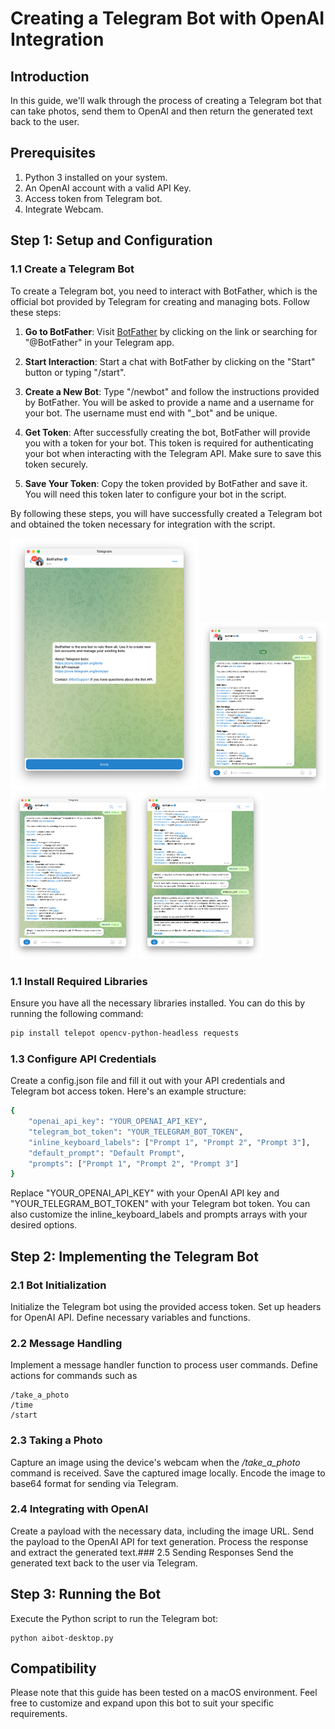 # Creating a Telegram Bot with OpenAI Integration

## Introduction

In this guide, we'll walk through the process of creating a Telegram bot that can take photos, send them to OpenAI and then return the generated text back to the user.

## Prerequisites

1. Python 3 installed on your system.
2. An OpenAI account with a valid API Key.
3. Access token from Telegram bot.
4. Integrate Webcam.

## Step 1: Setup and Configuration


### 1.1 Create a Telegram Bot
To create a Telegram bot, you need to interact with BotFather, which is the official bot provided by Telegram for creating and managing bots. Follow these steps:

1. **Go to BotFather**: Visit [BotFather](https://telegram.me/BotFather) by clicking on the link or searching for "@BotFather" in your Telegram app.

2. **Start Interaction**: Start a chat with BotFather by clicking on the "Start" button or typing "/start".

3. **Create a New Bot**: Type "/newbot" and follow the instructions provided by BotFather. You will be asked to provide a name and a username for your bot. The username must end with "_bot" and be unique.

4. **Get Token**: After successfully creating the bot, BotFather will provide you with a token for your bot. This token is required for authenticating your bot when interacting with the Telegram API. Make sure to save this token securely.

5. **Save Your Token**: Copy the token provided by BotFather and save it. You will need this token later to configure your bot in the script.

By following these steps, you will have successfully created a Telegram bot and obtained the token necessary for integration with the script.


<img src="./img/step 1.png"  width="300">
<img src="./img/step 2.png" width="200">
<img src="./img/step 3.png"  width="200">
<img src="./img/step 4.png"  width="200">



### 1.1 Install Required Libraries

Ensure you have all the necessary libraries installed. You can do this by running the following command:

```bash
pip install telepot opencv-python-headless requests
```

### 1.3 Configure API Credentials
Create a config.json file and fill it out with your API credentials and Telegram bot access token. Here's an example structure:
```bash
{
    "openai_api_key": "YOUR_OPENAI_API_KEY",
    "telegram_bot_token": "YOUR_TELEGRAM_BOT_TOKEN",
    "inline_keyboard_labels": ["Prompt 1", "Prompt 2", "Prompt 3"],
    "default_prompt": "Default Prompt",
    "prompts": ["Prompt 1", "Prompt 2", "Prompt 3"]
}
```
Replace "YOUR_OPENAI_API_KEY" with your OpenAI API key and "YOUR_TELEGRAM_BOT_TOKEN" with your Telegram bot token. You can also customize the inline_keyboard_labels and prompts arrays with your desired options.

## Step 2: Implementing the Telegram Bot
### 2.1 Bot Initialization
Initialize the Telegram bot using the provided access token.
Set up headers for OpenAI API.
Define necessary variables and functions.
### 2.2 Message Handling
Implement a message handler function to process user commands.
Define actions for commands such as 
```
/take_a_photo
/time
/start
```
### 2.3 Taking a Photo
Capture an image using the device's webcam when the */take_a_photo* command is received.
Save the captured image locally.
Encode the image to base64 format for sending via Telegram.
### 2.4 Integrating with OpenAI
Create a payload with the necessary data, including the image URL.
Send the payload to the OpenAI API for text generation.
Process the response and extract the generated text.### 2.5 Sending Responses
Send the generated text back to the user via Telegram.


## Step 3: Running the Bot
Execute the Python script to run the Telegram bot:
```
python aibot-desktop.py
```
## Compatibility
Please note that this guide has been tested on a macOS environment. Feel free to customize and expand upon this bot to suit your specific requirements.




